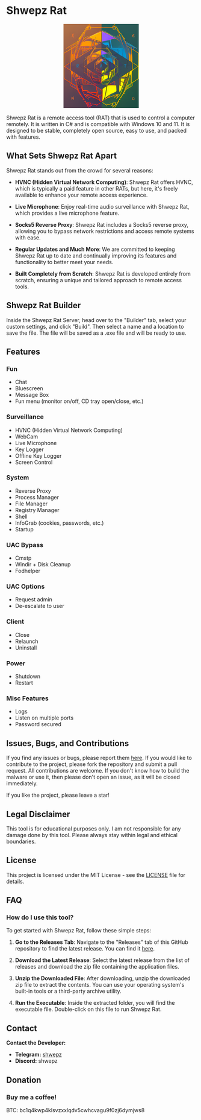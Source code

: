 # Shwepz Rat

<p align='center'>
<img src="./logo.png" width=200 alt="Shwepz-RAT Logo"/>
</p>

Shwepz Rat is a remote access tool (RAT) that is used to control a computer remotely. It is written in C# and is compatible with Windows 10 and 11. It is designed to be stable, completely open source, easy to use, and packed with features.

## What Sets Shwepz Rat Apart

Shwepz Rat stands out from the crowd for several reasons:

- **HVNC (Hidden Virtual Network Computing)**: Shwepz Rat offers HVNC, which is typically a paid feature in other RATs, but here, it's freely available to enhance your remote access experience.

- **Live Microphone**: Enjoy real-time audio surveillance with Shwepz Rat, which provides a live microphone feature.

- **Socks5 Reverse Proxy**: Shwepz Rat includes a Socks5 reverse proxy, allowing you to bypass network restrictions and access remote systems with ease.

- **Regular Updates and Much More**: We are committed to keeping Shwepz Rat up to date and continually improving its features and functionality to better meet your needs.

- **Built Completely from Scratch**: Shwepz Rat is developed entirely from scratch, ensuring a unique and tailored approach to remote access tools.

## Shwepz Rat Builder

Inside the Shwepz Rat Server, head over to the "Builder" tab, select your custom settings, and click "Build". Then select a name and a location to save the file. The file will be saved as a .exe file and will be ready to use.

## Features

### Fun

- Chat
- Bluescreen
- Message Box
- Fun menu (monitor on/off, CD tray open/close, etc.)

### Surveillance

- HVNC (Hidden Virtual Network Computing)
- WebCam
- Live Microphone
- Key Logger
- Offline Key Logger
- Screen Control

### System

- Reverse Proxy
- Process Manager
- File Manager
- Registry Manager
- Shell
- InfoGrab (cookies, passwords, etc.)
- Startup

### UAC Bypass

- Cmstp
- Windir + Disk Cleanup
- Fodhelper

### UAC Options

- Request admin
- De-escalate to user

### Client

- Close
- Relaunch
- Uninstall

### Power

- Shutdown
- Restart

### Misc Features

- Logs
- Listen on multiple ports
- Password secured

## Issues, Bugs, and Contributions

If you find any issues or bugs, please report them [here](https://github.com/shwepz/shwepz-rat/issues). If you would like to contribute to the project, please fork the repository and submit a pull request. All contributions are welcome. If you don't know how to build the malware or use it, then please don't open an issue, as it will be closed immediately.

If you like the project, please leave a star!

## Legal Disclaimer

This tool is for educational purposes only. I am not responsible for any damage done by this tool. Please always stay within legal and ethical boundaries.

## License

This project is licensed under the MIT License - see the [LICENSE](LICENSE) file for details.

## FAQ

### How do I use this tool?
To get started with Shwepz Rat, follow these simple steps:

1. **Go to the Releases Tab**: Navigate to the "Releases" tab of this GitHub repository to find the latest release. You can find it [here](https://github.com/shwepz/shwepz-rat/releases).

2. **Download the Latest Release**: Select the latest release from the list of releases and download the zip file containing the application files.

3. **Unzip the Downloaded File**: After downloading, unzip the downloaded zip file to extract the contents. You can use your operating system's built-in tools or a third-party archive utility.

4. **Run the Executable**: Inside the extracted folder, you will find the executable file. Double-click on this file to run Shwepz Rat.

## Contact

**Contact the Developer:**
- **Telegram:** [shwepz](https://t.me/shw3pz)
- **Discord:** shwepz

## Donation
### Buy me a coffee!
BTC: bc1q4kwp4klsvzxxlqdv5cwhcvagu9f0zj6dymjws8
